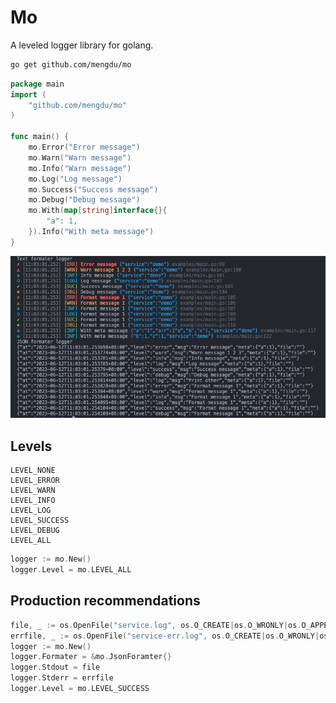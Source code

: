 # Mo

A leveled logger library for golang.

```sh
go get github.com/mengdu/mo
```

```go
package main
import (
	"github.com/mengdu/mo"
)

func main() {
	mo.Error("Error message")
	mo.Warn("Warn message")
	mo.Info("Warn message")
	mo.Log("Log message")
	mo.Success("Success message")
	mo.Debug("Debug message")
	mo.With(map[string]interface{}{
		"a": 1,
	}).Info("With meta message")
}
```

![Preview](preview.png)

## Levels

````
LEVEL_NONE
LEVEL_ERROR
LEVEL_WARN
LEVEL_INFO
LEVEL_LOG
LEVEL_SUCCESS
LEVEL_DEBUG
LEVEL_ALL
````

```go
logger := mo.New()
logger.Level = mo.LEVEL_ALL
```

## Production recommendations

```go
file, _ := os.OpenFile("service.log", os.O_CREATE|os.O_WRONLY|os.O_APPEND, 0666)
errfile, _ := os.OpenFile("service-err.log", os.O_CREATE|os.O_WRONLY|os.O_APPEND, 0666)
logger := mo.New()
logger.Formater = &mo.JsonForamter{}
logger.Stdout = file
logger.Stderr = errfile
logger.Level = mo.LEVEL_SUCCESS
```
